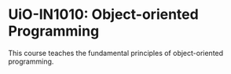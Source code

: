 # UiO-IN1010: Object-oriented Programming

This course teaches the fundamental principles of object-oriented programming.
